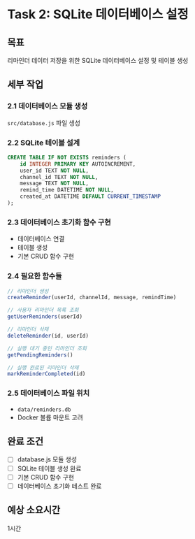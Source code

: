 # Task 2: SQLite 데이터베이스 설정

## 목표
리마인더 데이터 저장을 위한 SQLite 데이터베이스 설정 및 테이블 생성

## 세부 작업

### 2.1 데이터베이스 모듈 생성
`src/database.js` 파일 생성

### 2.2 SQLite 테이블 설계
```sql
CREATE TABLE IF NOT EXISTS reminders (
    id INTEGER PRIMARY KEY AUTOINCREMENT,
    user_id TEXT NOT NULL,
    channel_id TEXT NOT NULL,
    message TEXT NOT NULL,
    remind_time DATETIME NOT NULL,
    created_at DATETIME DEFAULT CURRENT_TIMESTAMP
);
```

### 2.3 데이터베이스 초기화 함수 구현
- 데이터베이스 연결
- 테이블 생성
- 기본 CRUD 함수 구현

### 2.4 필요한 함수들
```javascript
// 리마인더 생성
createReminder(userId, channelId, message, remindTime)

// 사용자 리마인더 목록 조회
getUserReminders(userId)

// 리마인더 삭제
deleteReminder(id, userId)

// 실행 대기 중인 리마인더 조회
getPendingReminders()

// 실행 완료된 리마인더 삭제
markReminderCompleted(id)
```

### 2.5 데이터베이스 파일 위치
- `data/reminders.db`
- Docker 볼륨 마운트 고려

## 완료 조건
- [ ] database.js 모듈 생성
- [ ] SQLite 테이블 생성 완료
- [ ] 기본 CRUD 함수 구현
- [ ] 데이터베이스 초기화 테스트 완료

## 예상 소요시간
1시간